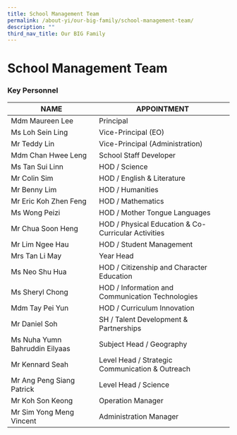 ```yaml
---
title: School Management Team
permalink: /about-yi/our-big-family/school-management-team/
description: ""
third_nav_title: Our BIG Family
---
```

# **School Management Team**

### Key Personnel

| NAME<br> | APPOINTMENT<br> |
|---|---|
| Mdm Maureen Lee<br> | Principal<br> |
| Ms Loh Sein Ling<br> | Vice-Principal (EO)<br> |
| Mr Teddy Lin<br> | Vice-Principal (Administration)<br> |
| Mdm Chan Hwee Leng<br> | School Staff Developer<br> |
| Ms Tan Sui Linn<br> | HOD / Science<br> |
| Mr Colin Sim | HOD / English &amp; Literature |
| Mr Benny Lim | HOD / Humanities |
| Mr Eric Koh Zhen Feng | HOD / Mathematics |
| Ms Wong Peizi | HOD / Mother Tongue Languages |
| Mr Chua Soon Heng<br> | HOD / Physical Education &amp; Co-Curricular Activities<br> |
| Mr Lim Ngee Hau<br> | HOD / Student Management<br> |
| Mrs Tan Li May | Year Head<br> |
| Ms Neo Shu Hua<br> | HOD / Citizenship and Character Education<br> |
| Ms Sheryl Chong<br> | HOD / Information and Communication Technologies<br>
Mdm Tay Pei Yun<br>| HOD / Curriculum Innovation
| Mr Daniel Soh<br> | SH / Talent Development &amp; Partnerships<br> |
| Ms Nuha Yumn Bahruddin Eilyaas<br> | Subject Head / Geography<br> |
| Mr Kennard Seah<br> | Level Head / Strategic Communication &amp; Outreach<br> |
| Mr Ang Peng Siang Patrick<br> | Level Head / Science<br> |
| Mr Koh Son Keong<br> | Operation Manager |
| Mr Sim Yong Meng Vincent<br> | Administration Manager